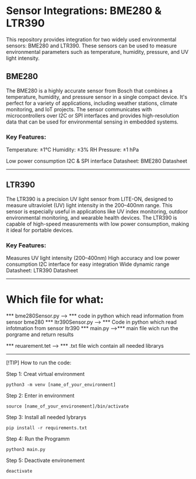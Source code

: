 # Sensor Integrations: BME280 & LTR390
This repository provides integration for two widely used environmental sensors: BME280 and LTR390. These sensors can be used to measure environmental parameters such as temperature, humidity, pressure, and UV light intensity.

## BME280
The BME280 is a highly accurate sensor from Bosch that combines a temperature, humidity, and pressure sensor in a single compact device. It's perfect for a variety of applications, including weather stations, climate monitoring, and IoT projects. The sensor communicates with microcontrollers over I2C or SPI interfaces and provides high-resolution data that can be used for environmental sensing in embedded systems.

### Key Features:

Temperature: ±1°C
Humidity: ±3% RH
Pressure: ±1 hPa

Low power consumption
I2C & SPI interface
Datasheet: BME280 Datasheet
*******************************************************************************
## LTR390
The LTR390 is a precision UV light sensor from LITE-ON, designed to measure ultraviolet (UV) light intensity in the 200–400nm range. This sensor is especially useful in applications like UV index monitoring, outdoor environmental monitoring, and wearable health devices. The LTR390 is capable of high-speed measurements with low power consumption, making it ideal for portable devices.

### Key Features:

Measures UV light intensity (200–400nm)
High accuracy and low power consumption
I2C interface for easy integration
Wide dynamic range
Datasheet: LTR390 Datasheet

********************************************************************************

# Which file for what:

*** bme280Sensor.py  --> *** code in python which read information from sensor bme280
*** ltr390Sensor.py --> *** Code in python which read infotmation from sensor ltr390
*** main.py -->***  main file wich run the porgrame and return results

*** reuarement.tet --> *** .txt file wich contain all needed librarys


********************************************************************************
[!TIP]
How to run the code:


Step 1: Creat virtual environment

    python3 -m venv [name_of_your_environment]

Step 2: Enter in environment

    source [name_of_your_environement]/bin/activate

Step 3: Install all needed lybrarys 

    pip install -r requirements.txt

Step 4: Run the Programm 
 
    python3 main.py

Step 5: Deactivate environement 

    deactivate
